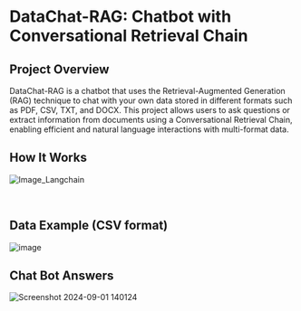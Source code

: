 # DataChat-RAG: Chatbot with Conversational Retrieval Chain

## Project Overview
DataChat-RAG is a chatbot that uses the Retrieval-Augmented Generation (RAG) technique to chat with your own data stored in different formats such as PDF, CSV, TXT, and DOCX. This project allows users to ask questions or extract information from documents using a Conversational Retrieval Chain, enabling efficient and natural language interactions with multi-format data.

## How It Works
![Image_Langchain](https://github.com/user-attachments/assets/99a29b1f-a63f-490c-9853-076631de5a80)

<br/>

## Data Example (CSV format)

![image](https://github.com/user-attachments/assets/beeffc33-2967-4a5f-9dc5-e4b481782507)

## Chat Bot Answers

![Screenshot 2024-09-01 140124](https://github.com/user-attachments/assets/d8849c74-df85-41b0-8b83-6e0f511da0da)


